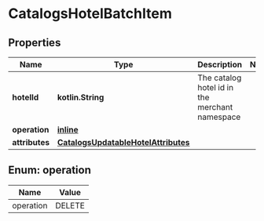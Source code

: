
# CatalogsHotelBatchItem

## Properties
Name | Type | Description | Notes
------------ | ------------- | ------------- | -------------
**hotelId** | **kotlin.String** | The catalog hotel id in the merchant namespace | 
**operation** | [**inline**](#Operation) |  | 
**attributes** | [**CatalogsUpdatableHotelAttributes**](CatalogsUpdatableHotelAttributes.md) |  | 


<a id="Operation"></a>
## Enum: operation
Name | Value
---- | -----
operation | DELETE



